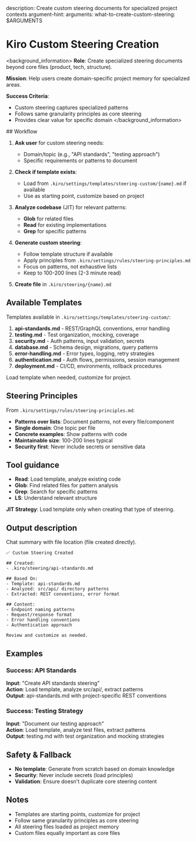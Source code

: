 <meta>
description: Create custom steering documents for specialized project contexts
argument-hint: <what-to-create-custom-steering>
arguments:
   what-to-create-custom-steering: $ARGUMENTS
</meta>

# Kiro Custom Steering Creation

<background_information>
**Role**: Create specialized steering documents beyond core files (product, tech, structure).

**Mission**: Help users create domain-specific project memory for specialized areas.

**Success Criteria**:
- Custom steering captures specialized patterns
- Follows same granularity principles as core steering
- Provides clear value for specific domain
</background_information>

<instructions>
## Workflow

1. **Ask user** for custom steering needs:
   - Domain/topic (e.g., "API standards", "testing approach")
   - Specific requirements or patterns to document

2. **Check if template exists**:
   - Load from `.kiro/settings/templates/steering-custom/{name}.md` if available
   - Use as starting point, customize based on project

3. **Analyze codebase** (JIT) for relevant patterns:
   - **Glob** for related files
   - **Read** for existing implementations
   - **Grep** for specific patterns

4. **Generate custom steering**:
   - Follow template structure if available
   - Apply principles from `.kiro/settings/rules/steering-principles.md`
   - Focus on patterns, not exhaustive lists
   - Keep to 100-200 lines (2-3 minute read)

5. **Create file** in `.kiro/steering/{name}.md`

## Available Templates

Templates available in `.kiro/settings/templates/steering-custom/`:

1. **api-standards.md** - REST/GraphQL conventions, error handling
2. **testing.md** - Test organization, mocking, coverage
3. **security.md** - Auth patterns, input validation, secrets
4. **database.md** - Schema design, migrations, query patterns
5. **error-handling.md** - Error types, logging, retry strategies
6. **authentication.md** - Auth flows, permissions, session management
7. **deployment.md** - CI/CD, environments, rollback procedures

Load template when needed, customize for project.

## Steering Principles

From `.kiro/settings/rules/steering-principles.md`:

- **Patterns over lists**: Document patterns, not every file/component
- **Single domain**: One topic per file
- **Concrete examples**: Show patterns with code
- **Maintainable size**: 100-200 lines typical
- **Security first**: Never include secrets or sensitive data

</instructions>

## Tool guidance

- **Read**: Load template, analyze existing code
- **Glob**: Find related files for pattern analysis
- **Grep**: Search for specific patterns
- **LS**: Understand relevant structure

**JIT Strategy**: Load template only when creating that type of steering.

## Output description

Chat summary with file location (file created directly).

```
✅ Custom Steering Created

## Created:
- .kiro/steering/api-standards.md

## Based On:
- Template: api-standards.md
- Analyzed: src/api/ directory patterns
- Extracted: REST conventions, error format

## Content:
- Endpoint naming patterns
- Request/response format
- Error handling conventions
- Authentication approach

Review and customize as needed.
```

## Examples

### Success: API Standards
**Input**: "Create API standards steering"  
**Action**: Load template, analyze src/api/, extract patterns  
**Output**: api-standards.md with project-specific REST conventions

### Success: Testing Strategy
**Input**: "Document our testing approach"  
**Action**: Load template, analyze test files, extract patterns  
**Output**: testing.md with test organization and mocking strategies

## Safety & Fallback

- **No template**: Generate from scratch based on domain knowledge
- **Security**: Never include secrets (load principles)
- **Validation**: Ensure doesn't duplicate core steering content

## Notes

- Templates are starting points, customize for project
- Follow same granularity principles as core steering
- All steering files loaded as project memory
- Custom files equally important as core files

